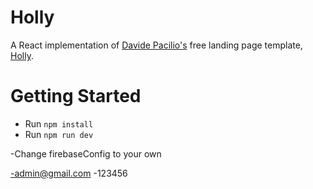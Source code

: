 # Holly

A React implementation of [Davide Pacilio's](https://cruip.com/) free landing page template, [Holly](https://lukemcdonald.github.io/holly-react/).

# Getting Started

- Run `npm install`
- Run `npm run dev`

-Change firebaseConfig to your own

-admin@gmail.com
-123456
